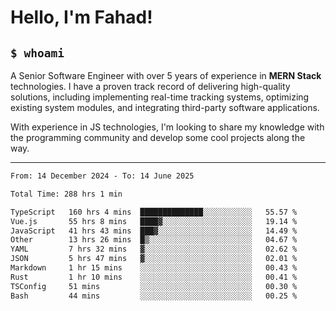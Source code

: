 <h1>Hello, I'm Fahad!</h1>

<h2><code>$ whoami</code></h2>

A Senior Software Engineer with over 5 years of experience in **MERN Stack** technologies. I have a proven track record of delivering high-quality solutions, including implementing real-time tracking systems, optimizing existing system modules, and integrating third-party software applications.

With experience in JS technologies, I'm looking to share my knowledge with the programming community and develop some cool projects along the way.

---

<!--START_SECTION:waka-->

```txt
From: 14 December 2024 - To: 14 June 2025

Total Time: 288 hrs 1 min

TypeScript   160 hrs 4 mins  ██████████████░░░░░░░░░░░   55.57 %
Vue.js       55 hrs 8 mins   ████▓░░░░░░░░░░░░░░░░░░░░   19.14 %
JavaScript   41 hrs 43 mins  ███▓░░░░░░░░░░░░░░░░░░░░░   14.49 %
Other        13 hrs 26 mins  █▒░░░░░░░░░░░░░░░░░░░░░░░   04.67 %
YAML         7 hrs 32 mins   ▓░░░░░░░░░░░░░░░░░░░░░░░░   02.62 %
JSON         5 hrs 47 mins   ▓░░░░░░░░░░░░░░░░░░░░░░░░   02.01 %
Markdown     1 hr 15 mins    ░░░░░░░░░░░░░░░░░░░░░░░░░   00.43 %
Rust         1 hr 10 mins    ░░░░░░░░░░░░░░░░░░░░░░░░░   00.41 %
TSConfig     51 mins         ░░░░░░░░░░░░░░░░░░░░░░░░░   00.30 %
Bash         44 mins         ░░░░░░░░░░░░░░░░░░░░░░░░░   00.25 %
```

<!--END_SECTION:waka-->

<!--
**heyFahad/heyFahad** is a ✨ _special_ ✨ repository because its `README.md` (this file) appears on your GitHub profile.

Here are some ideas to get you started:

- 🔭 I’m currently working on ...
- 🌱 I’m currently learning ...
- 👯 I’m looking to collaborate on ...
- 🤔 I’m looking for help with ...
- 💬 Ask me about ...
- 📫 How to reach me: ...
- 😄 Pronouns: ...
- ⚡ Fun fact: ...
-->
